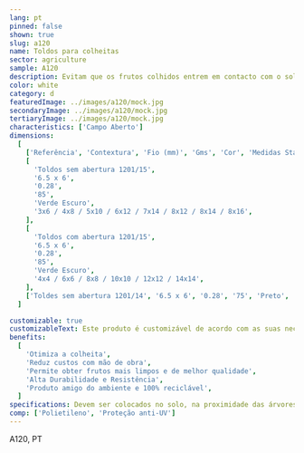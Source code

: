 ```yaml
---
lang: pt
pinned: false
shown: true
slug: a120
name: Toldos para colheitas
sector: agriculture
sample: A120
description: Evitam que os frutos colhidos entrem em contacto com o solo, aumentando o indíce de colheita da cultura produzida e, consequentemente, o rendimento final.
color: white
category: d
featuredImage: ../images/a120/mock.jpg
secondaryImage: ../images/a120/mock.jpg
tertiaryImage: ../images/a120/mock.jpg
characteristics: ['Campo Aberto']
dimensions:
  [
    ['Referência', 'Contextura', 'Fio (mm)', 'Gms', 'Cor', 'Medidas Standard (m)'],
    [
      'Toldos sem abertura 1201/15',
      '6.5 x 6',
      '0.28',
      '85',
      'Verde Escuro',
      '3x6 / 4x8 / 5x10 / 6x12 / 7x14 / 8x12 / 8x14 / 8x16',
    ],
    [
      'Toldos com abertura 1201/15',
      '6.5 x 6',
      '0.28',
      '85',
      'Verde Escuro',
      '4x4 / 6x6 / 8x8 / 10x10 / 12x12 / 14x14',
    ],
    ['Toldes sem abertura 1201/14', '6.5 x 6', '0.28', '75', 'Preto', '7x25 / 8x25 / 9x25 / 10x25'],
  ]

customizable: true
customizableText: Este produto é customizável de acordo com as suas necessidades. Contacte-nos para mais informações.
benefits:
  [
    'Otimiza a colheita',
    'Reduz custos com mão de obra',
    'Permite obter frutos mais limpos e de melhor qualidade',
    'Alta Durabilidade e Resistência',
    'Produto amigo do ambiente e 100% reciclável',
  ]
specifications: Devem ser colocados no solo, na proximidade das árvores. Os solos devem ser cuidados, de forma a que não existam pedras ou galhos que possam danificar o tecido do toldo. Podem ou não possuir abertura de acordo com o tipo de colheita efectuada.
comp: ['Polietileno', 'Proteção anti-UV']
---
```


A120, PT
